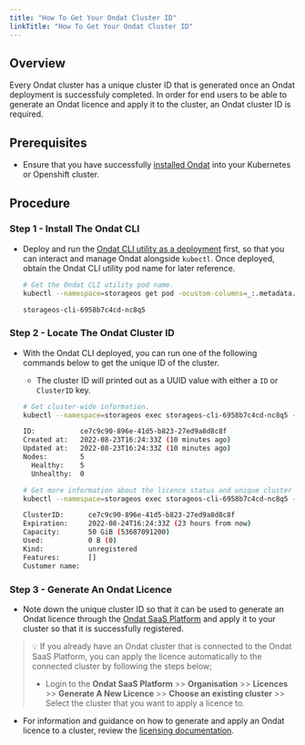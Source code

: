 ```yaml
---
title: "How To Get Your Ondat Cluster ID"
linkTitle: "How To Get Your Ondat Cluster ID"
---
```


## Overview

Every Ondat cluster has a unique cluster ID that is generated once an Ondat deployment is successfuly completed. In order for end users to be able to generate an Ondat licence and apply it to the cluster, an Ondat cluster ID is required.

## Prerequisites

- Ensure that you have successfully [installed Ondat](/docs/install/) into your Kubernetes or Openshift cluster.

## Procedure

### Step 1 - Install The Ondat CLI

- Deploy and run the [Ondat CLI utility as a deployment](https://docs.ondat.io/docs/reference/cli/#run-the-cli-as-a-deployment-in-your-cluster) first, so that you can interact and manage Ondat alongside  `kubectl`. Once deployed, obtain the Ondat CLI utility pod name for later reference.

  ```bash
  # Get the Ondat CLI utility pod name.
  kubectl --namespace=storageos get pod -ocustom-columns=_:.metadata.name --no-headers -lapp=storageos-cli
  
  storageos-cli-6958b7c4cd-nc8q5
  ```

### Step 2 - Locate The Ondat Cluster ID

- With the Ondat CLI deployed, you can run one of the following commands below to get the unique ID of the cluster.
  - The cluster ID will printed out as a UUID value with either a `ID` or `ClusterID` key.

  ```bash
  # Get cluster-wide information.
  kubectl --namespace=storageos exec storageos-cli-6958b7c4cd-nc8q5 -- storageos get cluster

  ID:           ce7c9c90-896e-41d5-b823-27ed9a8d8c8f
  Created at:   2022-08-23T16:24:33Z (10 minutes ago)
  Updated at:   2022-08-23T16:24:33Z (10 minutes ago)
  Nodes:        5
    Healthy:    5
    Unhealthy:  0

  # Get more information about the licence status and unique cluster ID.
  kubectl --namespace=storageos exec storageos-cli-6958b7c4cd-nc8q5 -- storageos get licence

  ClusterID:      ce7c9c90-896e-41d5-b823-27ed9a8d8c8f
  Expiration:     2022-08-24T16:24:33Z (23 hours from now)
  Capacity:       50 GiB (53687091200)
  Used:           0 B (0)
  Kind:           unregistered
  Features:       []
  Customer name:
  ```

### Step 3 - Generate An Ondat Licence

- Note down the unique cluster ID so that it can be used to generate an Ondat licence through the [Ondat SaaS Platform](https://portal.ondat.io/) and apply it to your cluster so that it is successfully registered.

> 💡 If you already have an Ondat cluster that is connected to the Ondat SaaS Platform, you can apply the licence automatically to the connected cluster by following the steps below;
> - Login to the **Ondat SaaS Platform** >> **Organisation** >> **Licences** >> **Generate A New Licence** >> **Choose an existing cluster** >> Select the cluster that you want to apply a licence to. 

- For information and guidance on how to generate and apply an Ondat licence to a cluster, review the [licensing documentation](/docs/operations/licensing/).

